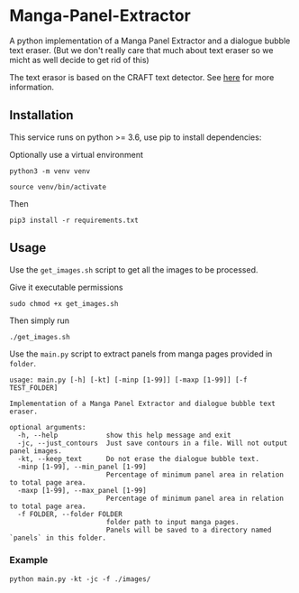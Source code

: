 # Manga-Panel-Extractor
A python implementation of a Manga Panel Extractor and a dialogue bubble text eraser. (But we don't really care that much about text eraser so we micht as well decide to get rid of this)

The text erasor is based on the CRAFT text detector. See [here](https://github.com/clovaai/CRAFT-pytorch) for more information.

## Installation

This service runs on python >= 3.6, use pip to install dependencies:

Optionally use a virtual environment
```
python3 -m venv venv

source venv/bin/activate
```
Then
```
pip3 install -r requirements.txt
```

## Usage
Use the `get_images.sh` script to get all the images to be processed. 

Give it executable permissions
```
sudo chmod +x get_images.sh
```

Then simply run
```
./get_images.sh
```

Use the `main.py` script to extract panels from manga pages provided in `folder`.
```
usage: main.py [-h] [-kt] [-minp [1-99]] [-maxp [1-99]] [-f TEST_FOLDER]

Implementation of a Manga Panel Extractor and dialogue bubble text eraser.

optional arguments:
  -h, --help            show this help message and exit
  -jc, --just_contours  Just save contours in a file. Will not output panel images.
  -kt, --keep_text      Do not erase the dialogue bubble text.
  -minp [1-99], --min_panel [1-99]
                        Percentage of minimum panel area in relation to total page area.
  -maxp [1-99], --max_panel [1-99]
                        Percentage of minimum panel area in relation to total page area.
  -f FOLDER, --folder FOLDER
                        folder path to input manga pages.
                        Panels will be saved to a directory named `panels` in this folder.
```

### Example
```
python main.py -kt -jc -f ./images/
```